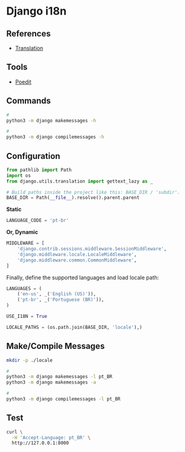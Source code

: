 # Django i18n

<!--
https://automationpanda.com/2018/04/21/django-admin-translations/
https://stackoverflow.com/questions/2938692/django-internationalization-for-admin-pages-translate-model-name-and-attribute
-->

## References

- [Translation](https://docs.djangoproject.com/en/3.1/topics/i18n/translation/)

## Tools

- [Poedit](/poedit.md)

<!--
https://matix.io/django-i18n-translation-cheatsheet/
http://reader.epubee.com/books/mobile/12/12281e5b8cf834db1ecf92812fd7ce5f/text00064.html
-->

## Commands

```sh
#
python3 -m django makemessages -h

#
python3 -m django compilemessages -h
```

## Configuration

```py
from pathlib import Path
import os
from django.utils.translation import gettext_lazy as _

# Build paths inside the project like this: BASE_DIR / 'subdir'.
BASE_DIR = Path(__file__).resolve().parent.parent
```

**Static**

```py
LANGUAGE_CODE = 'pt-br'
```

**Or, Dynamic**

```py
MIDDLEWARE = [
    'django.contrib.sessions.middleware.SessionMiddleware',
    'django.middleware.locale.LocaleMiddleware',
    'django.middleware.common.CommonMiddleware',
]
```

Finally, define the supported languages and load locale path:

```py
LANGUAGES = (
    ('en-us', _('English (US)')),
    ('pt-br', _('Portuguese (BR)')),
)

USE_I18N = True

LOCALE_PATHS = (os.path.join(BASE_DIR, 'locale'),)
```

## Make/Compile Messages

```sh
mkdir -p ./locale

#
python3 -m django makemessages -l pt_BR
python3 -m django makemessages -a

#
python3 -m django compilemessages -l pt_BR
```

## Test

```sh
curl \
  -H 'Accept-Language: pt_BR' \
  http://127.0.0.1:8000
```
